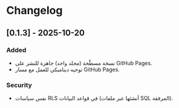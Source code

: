
# Changelog

## [0.1.3] - 2025-10-20
### Added
- نسخة مسطّحة (مجلد واحد) جاهزة للنشر على GitHub Pages.
- توجيه ديناميكي للعمل مع مسار GitHub Pages.

### Security
- نفس سياسات RLS في قواعد البيانات (أنشئها عبر ملفات SQL المرفقة).
